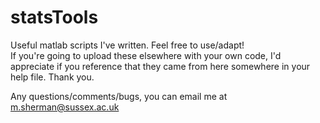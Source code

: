 # statsTools
Useful matlab scripts I've written. Feel free to use/adapt!  
If you're going to upload these elsewhere with your own code, I'd appreciate if you reference that they came from here somewhere in your help file. Thank you.  

Any questions/comments/bugs, you can email me at m.sherman@sussex.ac.uk

